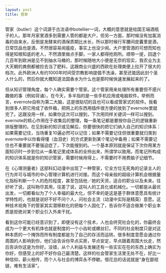 ```yaml
---
layout: post
title: 管家
---
```


管家（butler）这个词源于古法语中botellier一词，大概的意思就是给国王端酒瓶子的人。那年月家里酒多到需要人管的都是大户，但另一方面，那时候没有加氯消毒的自来水，反倒是发酵来的酒保质期比水长，所以那时候行军腰间皮囊里是酒，日常饮品也是酒，不然很容易闹瘟疫，事实上也没少闹。大户里管酒的可想而知也得是知根知底的老人，不然酒里做点手脚，一家人都得抢厕所。顺带一提，回退个几百年到欧洲是见不到抽水马桶的，那时候随地大小便是无奈的现实，我农业为主大天朝的粪倒都被捡去当了肥料，这跟商业兴盛的西欧在处理粪便上拉开了很大的档次。此外欧洲人有约1000年时间受宗教影响提倡不洗澡，甚至还能因此封个圣人什么的，然后你就大概知道法国香水为什么也是那时候快速发展起来的了。

但从知识管理角度，每个人确实需要个管家。这个管家用来处理所有重要但不感兴趣做的事（例如背诵）。在今天，多半指的是一些手机应用或电脑软件。举例而言，evernote自称为第二大脑，这是很贴切的且也可以看成管家式的软件。我看到很多人把它用成了收件箱，把网上的东西用插件很方便的放到了evernote里就完了。这跟没用一样，如果你这次可以搜到，下次用同样关键词一样可以搜到。evernote的核心作用在于收集后的整理，每一条笔记都是要按你自己的逻辑重新排版整理的。在见到新的知识或见解后，你要很快的把它们纳入自己的知识体系：如果需要记住，当场重复10遍必然可以记住；如果不需要记住但很重要就归类到evernote中以你看得懂（血泪史）的方式更新到某个笔记中备用；如果不需要记住也不重要就不要强迫症了，下次能搜到的。一个基本原则就是保证下次你用某方面知识时一步到位从一条笔记里成体系的全拎出来，所谓学以致用。而笔记所构成的知识体系就是你的知识管家，需要时候用得上，不需要时不用费脑子记细节。

在《心理测量者》这部科幻动漫中出现了一种管家，它全方位无死角的记录主人的行为并可与城市的中心管理计算机进行对接。而这个母亲般的超级计算机会根据量化指标判断一个人的危险程度，甚至包括他／她的天资，适合的职业以及未来。往好听了说，这叫物尽其用，往差了说，这叫人的工具化或机械化。一切都是从最优出发，一切都看似为了个人幸福的最大化，但不幸的是这是基于群体意愿具有统计学特性的，也就是说好不好不问个人，问社会主流（动漫中实际是精英）意愿。这种技术视角下的管家其实潜移默化的把每个人固化了，告诉你不适合做某个职业本质是拒绝对某个职业引入外来干扰。

看到这你可能已经意识到了，即便没有这个技术，人也会终究社会化的，你最终会成为一个更大有机体也就是制度的一个小齿轮或螺丝钉。不同的社会制度只是对这种本质的一个掩饰而所有制度都是为了自己的存活而运转。很多制度意愿会通过你周围的人影响到你，他们会告诉你早点买房，早点安定，早点跟着周围大伙走，然后告诉你这是为你好。没错，从个人利益与发展还有一些实实在在的东西上确实为你好，但感受上的好不好你自己最清楚。这样的社会管家生活里无处不在，好比一种信仰，薪火相传，而个人与社会的博弈永不停歇。借花总的话说就是“身在鄙视链，难有生活家”。